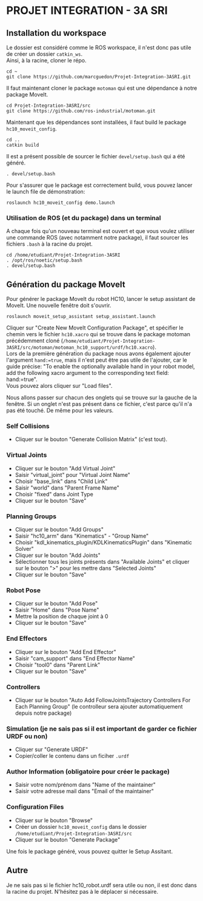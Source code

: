 # PROJET INTEGRATION - 3A SRI

## Installation du workspace

Le dossier est considéré comme le ROS workspace, il n'est donc pas utile de créer un dossier `catkin_ws`.\
Ainsi, à la racine, cloner le répo.
```console
cd ~
git clone https://github.com/marcguedon/Projet-Integration-3ASRI.git
```

Il faut maintenant cloner le package `motoman` qui est une dépendance à notre package MoveIt.
```console
cd Projet-Integration-3ASRI/src
git clone https://github.com/ros-industrial/motoman.git
```

Maintenant que les dépendances sont installées, il faut build le package `hc10_moveit_config`.
```console
cd ..
catkin build
```

Il est a présent possible de sourcer le fichier `devel/setup.bash` qui a été généré.
```console
. devel/setup.bash
```

Pour s'assurer que le package est correctement build, vous pouvez lancer le launch file de démonstration:
```console
roslaunch hc10_moveit_config demo.launch
```

### Utilisation de ROS (et du package) dans un terminal

A chaque fois qu'un nouveau terminal est ouvert et que vous voulez utiliser une commande ROS (avec notamment notre package), il faut sourcer les fichiers `.bash` à la racine du projet.
```console
cd /home/etudiant/Projet-Integration-3ASRI
. /opt/ros/noetic/setup.bash
. devel/setup.bash
```

## Génération du package MoveIt

Pour générer le package MoveIt du robot HC10, lancer le setup assistant de MoveIt. Une nouvelle fenêtre doit s'ouvrir.
```console
roslaunch moveit_setup_assistant setup_assistant.launch
```

Cliquer sur "Create New MoveIt Configuration Package", et spécifier le chemin vers le fichier `hc10.xacro` qui se trouve dans le package motoman précédemment cloné (`/home/etudiant/Projet-Integration-3ASRI/src/motoman/motoman_hc10_support/urdf/hc10.xacro`).\
Lors de la première génération du package nous avons également ajouter l'argument `hand:=true`, mais il n'est peut être pas utile de l'ajouter, car le guide précise: "To enable the optionally available hand in your robot model, add the following xacro argument to the corresponding text field: hand:=true".\
Vous pouvez alors cliquer sur "Load files".

Nous allons passer sur chacun des onglets qui se trouve sur la gauche de la fenêtre. Si un onglet n'est pas présent dans ce fichier, c'est parce qu'il n'a pas été touché. De même pour les valeurs.

### Self Collisions

- Cliquer sur le bouton "Generate Collision Matrix" (c'est tout).

### Virtual Joints

- Cliquer sur le bouton "Add Virtual Joint"
- Saisir "virtual_joint" pour "Virtual Joint Name"
- Choisir "base_link" dans "Child Link"
- Saisir "world" dans "Parent Frame Name"
- Choisir "fixed" dans Joint Type
- Cliquer sur le bouton "Save"

### Planning Groups

- Cliquer sur le bouton "Add Groups"
- Saisir "hc10_arm" dans "Kinematics" - "Group Name"
- Choisir "kdl_kinematics_plugin/KDLKinematicsPlugin" dans "Kinematic Solver"
- Cliquer sur le bouton "Add Joints"
- Sélectionner tous les joints présents dans "Available Joints" et cliquer sur le bouton ">" pour les mettre dans "Selected Joints"
- Cliquer sur le bouton "Save"

### Robot Pose

- Cliquer sur le bouton "Add Pose"
- Saisir "Home" dans "Pose Name"
- Mettre la position de chaque joint à 0
- Cliquer sur le bouton "Save"

### End Effectors

- Cliquer sur le bouton "Add End Effector"
- Saisir "cam_support" dans "End Effector Name"
- Choisir "tool0" dans "Parent Link"
- Cliquer sur le bouton "Save"

### Controllers

- Cliquer sur le bouton "Auto Add FollowJointsTrajectory Controllers For Each Planning Group" (le controlleur sera ajouter automatiquement depuis notre package)

### Simulation (je ne sais pas si il est important de garder ce fichier URDF ou non)

- Cliquer sur "Generate URDF"
- Copier/coller le contenu dans un ficiher `.urdf`

### Author Information (obligatoire pour créer le package)

- Saisir votre nom/prénom dans "Name of the maintainer"
- Saisir votre adresse mail dans "Email of the maintainer"

### Configuration Files

- Cliquer sur le bouton "Browse"
- Créer un dossier `hc10_moveit_config` dans le dossier `/home/etudiant/Projet-Integration-3ASRI/src`
- Cliquer sur le bouton "Generate Package"

Une fois le package généré, vous pouvez quitter le Setup Assitant.

## Autre

Je ne sais pas si le fichier hc10_robot.urdf sera utile ou non, il est donc dans la racine du projet. N'hésitez pas à le déplacer si nécessaire.